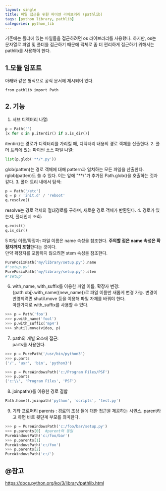 ```yaml
---
layout: single
title: 파일 접근을 위한 파이썬 라이브러리 (pathlib)
tags: [python library, pathlib]
categories: python_lib
---
```

기존에는 폴더에 있는 파일들을 접근하려면 os 라이브러리를 사용했다. 하지만, os는 문자열로
파일 및 폴더를 접근하기 때문에 객체로 좀 더 편리하게 접근하기 위해서는 pathlib를 사용해야 한다.

## 1.모듈 임포트
아래와 같은 형식으로 공식 문서에 제시되어 있다.
```
from pathlib import Path
```
## 2. 기능
1. 서브 디렉터리 나열:
```python
p = Path('')
[x for x in p.iterdir() if x.is_dir()]
```
iterdir()는 경로가 디렉터리를 가리킬 때, 디렉터리 내용의 경로 객체를 산출한다.
2. 폴더 트리에 있는 파이썬 소스 파일 나열:
```python
list(p.glob('**/*.py'))
```
glob(patten)는 경로 객체에 대해 pattern과 일치하는 모든 파일을 산출한다.   
rglob(patten)도 쓸 수 있다. 이는 앞에 "**/"가 추가된 Path.glob()을 호출하는 것과 같다.
3. 폴더 트리 내에서 탐색:
```python
p = Path('/etc')
q = p / 'init.d' / 'reboot'
q.resolve()
```
resolve는 경로 객체의 절대경로를 구하며, 새로운 경로 객체가 반환된다.
4. 경로가 있는지, 폴더인지 조회:
```python
q.exist()
q.is_dir()
```
5 파일 이름/확장자: 
파일 이름은 name 속성을 참조한다. **주의할 점은 name 속성은 확장자까지 포함**한다는 것이다.   
만약 확장자를 포함하지 않으려면 stem 속성을 참조한다.
```python
PurePosixPath('my/library/setup.py').name
#'setup.py'
PurePosixPath('my/library/setup.py').stem
#'setup'

```

6. with_name, with_suffix를 이용한 파일 이름, 확장자 변경:  
{path obj}.with_name({new_name})로 파일 이름만 새롭게 변경 가능. 변경이 반영되려면 shutil.move 등을 이용해 파일 자체를 바꿔야 한다.  
마찬가지로 with_suffix를 사용할 수 있다.

```python
>>> p = Path('foo')
>>> p.with_name('fool')
>>> p.with_suffix('mp4')
>>> shutil.move(video, p)
```

7. path의 개별 요소에 접근:  
parts를 사용한다.
```python
>>> p = PurePath('/usr/bin/python3')
>>> p.parts
('/', 'usr', 'bin', 'python3')

>>> p = PureWindowsPath('c:/Program Files/PSF')
>>> p.parts
('c:\\', 'Program Files', 'PSF')
```  

8. joinpath()를 이용한 경로 결합
```python
Path.home().joinpath('python', 'scripts', 'test.py')
```

9. 기타 프로퍼티
parents : 경로의 조상 들에 대한 접근을 제공하는 시퀀스. parent라고 하면 바로 윗단계 부모를 의미한다. 
```python
>>> p = PureWindowsPath('c:/foo/bar/setup.py')
>>> p.parents[0]  #parent와 동일
PureWindowsPath('c:/foo/bar')
>>> p.parents[1]
PureWindowsPath('c:/foo')
>>> p.parents[2]
PureWindowsPath('c:/')

```
## @참고
https://docs.python.org/ko/3/library/pathlib.html